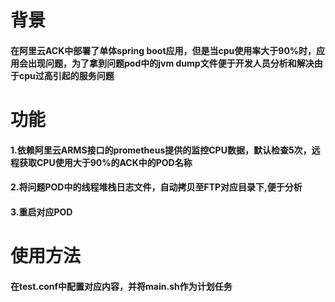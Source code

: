 # 背景
#### 在阿里云ACK中部署了单体spring boot应用，但是当cpu使用率大于90%时，应用会出现问题，为了拿到问题pod中的jvm dump文件便于开发人员分析和解决由于cpu过高引起的服务问题

# 功能
#### 1.依赖阿里云ARMS接口的prometheus提供的监控CPU数据，默认检查5次，远程获取CPU使用大于90%的ACK中的POD名称
#### 2.将问题POD中的线程堆栈日志文件，自动拷贝至FTP对应目录下,便于分析
#### 3.重启对应POD

# 使用方法
#### 在test.conf中配置对应内容，并将main.sh作为计划任务


